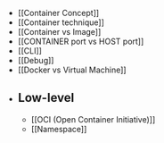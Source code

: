 - [[Container Concept]]
- [[Container technique]]
- [[Container vs Image]]
- [[CONTAINER port vs HOST port]]
- [[CLI]]
- [[Debug]]
- [[Docker vs Virtual Machine]]
- ## Low-level
	- [[OCI (Open Container Initiative)]]
	- [[Namespace]]